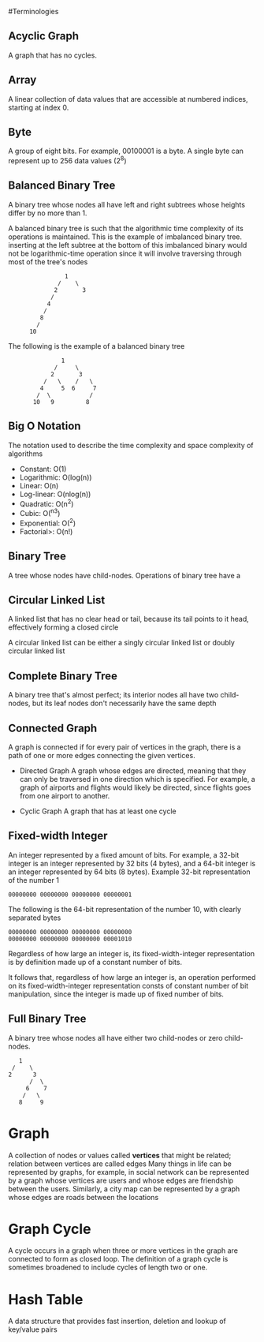 #Terminologies

## Acyclic Graph
A graph that has no cycles.

## Array
A linear collection of data values that are accessible at numbered indices, 
starting at index 0.

## Byte
A group of eight bits. For example, 00100001 is a byte. A single byte can represent up
to 256 data values (2<sup>8</sup>)

## Balanced Binary Tree
A binary tree whose nodes all have left and right subtrees whose heights differ
by no more than 1.

A balanced binary tree is such that the algorithmic time complexity of its 
operations is maintained.
This is the example of imbalanced binary tree.
inserting at the left subtree at the bottom of this imbalanced binary would not be logarithmic-time
operation since it will involve traversing through most of the tree's nodes

```
                1
              /    \
             2       3
            /
           4
          /
         8
        /
      10
```
The following is the example of a balanced binary tree
```
               1
             /     \
            2       3
          /   \    /   \
         4     5  6     7
        /  \           /
       10   9         8
```

## Big O Notation
The notation used to describe the time complexity and space complexity of algorithms

 - Constant: O(1)
 - Logarithmic: O(log(n))
 - Linear: O(n)
 - Log-linear: O(nlog(n))
 - Quadratic: O(n<sup>2</sup>)
 - Cubic: O(<sup>n3</sup>)
 - Exponential: O(<sup>2</sup>)
 - Factorial>: O(n!)

## Binary Tree
A tree whose nodes have child-nodes.
Operations of binary tree have a

## Circular Linked List
A linked list that has no clear head or tail, because its tail points 
to it head, effectively forming a closed circle

A circular linked list can be either a singly circular linked list or doubly
circular linked list

## Complete Binary Tree
A binary tree that's almost perfect; its interior nodes all have two child-nodes,
but its leaf nodes don't necessarily have the same depth

## Connected Graph
A graph is connected if for every pair of vertices in the graph, there is a path
of one or more edges connecting the given vertices.

 - Directed Graph
   A graph whose edges are directed, meaning that they can only be traversed in one direction
   which is specified.
   For example, a graph of airports and flights would likely be directed,
   since flights goes from one airport to another.

 - Cyclic Graph
   A graph that has at least one cycle

## Fixed-width Integer
An integer represented by a fixed amount of bits. For example, a 32-bit integer
is an integer represented by 32 bits (4 bytes), and a 64-bit integer is an integer
represented by 64 bits (8 bytes).
Example 32-bit representation of the number 1
```
00000000 00000000 00000000 00000001

```
The following is the 64-bit representation of the number 10, with clearly separated
bytes
```
00000000 00000000 00000000 00000000
00000000 00000000 00000000 00001010
```
Regardless of how large an integer is, its fixed-width-integer representation
is by definition made up of a constant number of bits.

It follows that, regardless of how large an integer is, an operation performed on
its fixed-width-integer representation consts of constant number of bit manipulation,
since the integer is made up of fixed number of bits.

## Full Binary Tree
A binary tree whose nodes all have either two child-nodes or zero child-nodes.
```
   1 
 /    \
2      3
      /  \
     6    7 
    /   \
   8     9
```

# Graph
A collection of nodes or values called **vertices** that might be related; relation between vertices are called edges
Many things in life can be represented by graphs, for example, in social network can be represented by a graph
whose vertices are users and whose edges are friendship between the users. Similarly,
a city map can be represented by a graph whose edges are roads between the locations

# Graph Cycle
A cycle occurs in a graph when three or more vertices in the graph are connected to form as closed loop.
The definition of a graph cycle is sometimes broadened to include cycles of length two or one.

# Hash Table
A data structure that provides fast insertion, deletion and lookup of key/value pairs